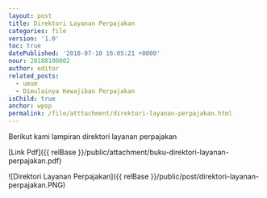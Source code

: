 ```yaml
---
layout: post
title: Direktori Layanan Perpajakan
categories: file
version: '1.0'
toc: true
datePublished: '2018-07-10 16:05:21 +0000'
nour: 20180100002
author: editor
related_posts:
  - umum
  - Dimulainya Kewajiban Perpajakan
isChild: true
anchor: wpop
permalink: /file/atttachment/direktori-layanan-perpajakan.html
---
```

Berikut kami lampiran direktori layanan perpajakan 

[Link Pdf]({{ relBase }}/public/attachment/buku-direktori-layanan-perpajakan.pdf)

![Direktori Layanan Perpajakan]({{ relBase }}/public/post/direktori-layanan-perpajakan.PNG)